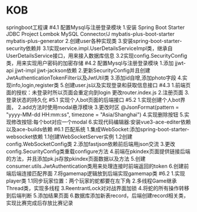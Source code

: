 # KOB
springboot工程课
#4.1 配置Mysql与注册登录模块
    1.安装
        Spring Boot Starter JDBC
        Project Lombok
        MySQL Connector/J
        mybatis-plus-boot-starter
        mybatis-plus-generator
    2.创建user各种实现类
    3.安装spring-boot-starter-security依赖并
        3.1实现service.impl.UserDetailsServiceImpl类，继承自UserDetailsService接口，用来接入数据库信息
        3.2实现config.SecurityConfig类，用来实现用户密码的加密存储
#4.2 配置Mysql与注册登录模块
    1.添加
        jjwt-api
        jjwt-impl
        jjwt-jackson依赖
    2.更新SecurityConfig并且创建JwtAuthenticationTokenFilter以及JwtUtil类
    3.添加id自增,添加photo字段
    4.实现info,login,register类
    5.创建user.js以及实现登录和获取信息接口
#4.3
    1.前端页面的授权：未登录时所以页面会重定向到login
        更改router.index.js
    2.注册页面
    3.登录状态的持久化
#5.1 实现个人bot页面的后端接口
#5.2
    1.实现创建个人bot界面，
    2.add方法时使用modal悬浮模块
    3.更改时区 @JsonFormat(pattern = "yyyy-MM-dd HH:mm:ss", timezone = "Asia/Shanghai")
    4.实现删除按钮
    5.实现修改按钮:每个bot对应一个modal
    6.实现代码编辑器:安装vue3-ace-editer依赖以及ace-builds依赖
#6.1 匹配系统
    1.集成WebSocket:添加spring-boot-starter-websocket依赖       1.1创建WebSocketServer实例
        1.2创建config.WebSocketConfig类
    2.添加fastjson依赖前后端用json交流
    3.更改config.SecurityConfig类重载configure方法
    4.前端在pkindex页面提供链接后端的方法，并且添加pk.js存放pkindex页面数据以及方法
    5.创建consumer.utils.JwtAuthentication类用来处理连接时前端返回的token
    6.创建前端后端连接匹配界面
    7.将gamemap逻辑放到后端实现gamemap类
#6.2 
    1.实现player类
        1.1同步玩家位置：两个玩家的蛇都要在左下角
    2.多线程Game继承Thread类，实现多线程
    3.ReentrantLock对对战界面加锁
    4.将蛇的所有操作转移到后端判断
    5.添加结果页面
    6.数据库添加新表record，后端创建record相关类，实现比赛完成后存放比赛记录